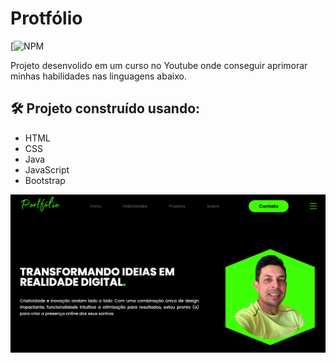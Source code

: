 # Protfólio
[![NPM](https://github.com/henriqueferreira-ofc/portfoliohenrique/blob/main/LICENSE)

Projeto desenvolido em um curso no Youtube onde conseguir aprimorar minhas habilidades nas linguagens abaixo.

## 🛠️ Projeto construído usando:
- HTML
- CSS
- Java
- JavaScript
- Bootstrap

![Portfólio](https://github.com/henriquearaujooficial/Portfolio/blob/master/.github/portfolio.png)
